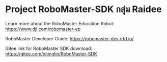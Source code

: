 # Project RoboMaster-SDK กลุ่ม Raidee

Learn more about the RoboMaster Education Robot: https://www.dji.com/robomaster-ep

RoboMaster Developer Guide: https://robomaster-dev.rtfd.io/

Gitee link for RoboMaster SDK download: https://gitee.com/xitinglin/RoboMaster-SDK
